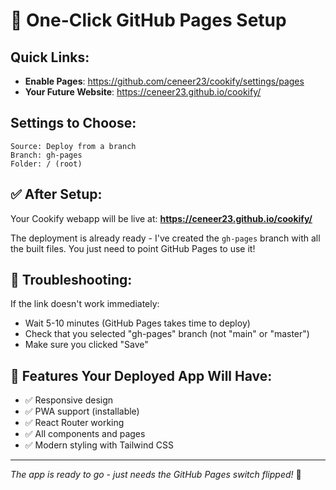 # 🚀 One-Click GitHub Pages Setup

## Quick Links:
- **Enable Pages**: https://github.com/ceneer23/cookify/settings/pages
- **Your Future Website**: https://ceneer23.github.io/cookify/

## Settings to Choose:
```
Source: Deploy from a branch
Branch: gh-pages
Folder: / (root)
```

## ✅ After Setup:
Your Cookify webapp will be live at: **https://ceneer23.github.io/cookify/**

The deployment is already ready - I've created the `gh-pages` branch with all the built files. You just need to point GitHub Pages to use it!

## 🔧 Troubleshooting:
If the link doesn't work immediately:
- Wait 5-10 minutes (GitHub Pages takes time to deploy)
- Check that you selected "gh-pages" branch (not "main" or "master")
- Make sure you clicked "Save"

## 📱 Features Your Deployed App Will Have:
- ✅ Responsive design
- ✅ PWA support (installable)
- ✅ React Router working
- ✅ All components and pages
- ✅ Modern styling with Tailwind CSS

---
*The app is ready to go - just needs the GitHub Pages switch flipped!* 🎉